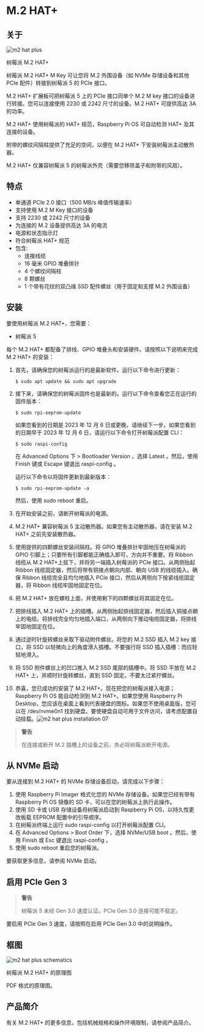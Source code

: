 # M.2 HAT+

## 关于

![m2 hat plus](https://www.raspberrypi.com/documentation/accessories/images/m2-hat-plus.jpg)

树莓派 M.2 HAT+

树莓派 M.2 HAT+ M Key 可让您将 M.2 外围设备（如 NVMe 存储设备和其他 PCIe 配件）转接到树莓派 5 的 PCIe 接口。

M.2 HAT+ 扩展板可把树莓派 5 上的 PCIe 接口同单个 M.2 M key 接口的设备进行转接。您可以连接使用 2230 或 2242 尺寸的设备。M.2 HAT+ 可提供高达 3A 的功率。

M.2 HAT+ 使用树莓派的 HAT+ 规范，Raspberry Pi OS 可自动检测 HAT+ 及其连接的设备。

附带的螺纹间隔柱提供了充足的空间，以便在 M.2 HAT+ 下安装树莓派主动散热器。

M.2 HAT+ 仅兼容树莓派 5 的树莓派外壳（需要您移除盖子和附带的风扇）。

## 特点

* 单通道 PCIe 2.0 接口（500 MB/s 峰值传输速率）
* 支持使用 M.2 M Key 接口的设备
* 支持 2230 或 2242 尺寸的设备
* 为连接的 M.2 设备提供高达 3A 的电流
* 电源和状态指示灯
* 符合树莓派 HAT+ 规范
* 包含:
  * 连接线缆
  * 16 毫米 GPIO 堆叠排针
  * 4 个螺纹间隔柱
  * 8 颗螺丝
  * 1 个带有花纹的双凸缘 SSD 配件螺丝（用于固定和支撑 M.2 外围设备）

## 安装

要使用树莓派 M.2 HAT+，您需要：

* 树莓派 5

每个 M.2 HAT+ 都配备了排线、GPIO 堆叠头和安装硬件。请按照以下说明来完成 M.2 HAT+ 的安装：

1. 首先，请确保您的树莓派运行的是最新软件。运行以下命令进行更新：

    ```
    $ sudo apt update && sudo apt upgrade
    ```
2. 接下来，请确保您的树莓派固件也是最新的。运行以下命令查看您正在运行的固件版本：

    ```
    $ sudo rpi-eeprom-update
    ```

    如果您看到的日期是 2023 年 12 月 6 日或更晚，请继续下一步。如果您看到的日期早于 2023 年 12 月 6 日，请运行以下命令打开树莓派配置 CLI：

    ```
    $ sudo raspi-config
    ```

    在 Advanced Options 下 > Bootloader Version ，选择 Latest 。然后，使用 Finish 键或 Escape 键退出 raspi-config 。

    运行以下命令以将固件更新到最新版本：

    ```
    $ sudo rpi-eeprom-update -a
    ```

    然后，使用 sudo reboot 重启。
3. 在开始安装之前，请断开树莓派的电源。
4. M.2 HAT+ 兼容树莓派 5 主动散热器。如果您有主动散热器，请在安装 M.2 HAT+ 之前先安装散热器。
5. 使用提供的四颗螺丝安装间隔柱。将 GPIO 堆叠排针牢固地压在树莓派的 GPIO 引脚上；只要所有引脚都能正确插入即可，方向并不重要。将 Ribbon 线缆从 M.2 HAT+上拔下，并将另一端插入树莓派的 PCIe 接口。从两侧抬起 Ribbon 线缆固定器，然后将带有铜接点朝向内部、朝向 USB 的线缆插入。确保 Ribbon 线缆完全且均匀地插入 PCIe 接口，然后从两侧向下按紧线缆固定器，将 Ribbon 线缆牢固地固定在位。
6. 把 M.2 HAT+ 放在螺柱上面，并使用剩下的四颗螺丝将其固定在位。
7. 把排线插入 M.2 HAT+ 上的插槽。从两侧抬起排线固定器，然后插入铜接点朝上的电缆。将排线完全均匀地插入端口，从两侧向下推动电缆固定器，将排线牢固地固定在位。
8. 通过逆时针旋转螺丝来取下驱动附件螺丝。将您的 M.2 SSD 插入 M.2 key 接口，将 SSD 以轻微向上的角度滑入插槽。不要强行将 SSD 插入插槽：而应轻轻地滑入。
9. 将 SSD 附件螺丝上的凹口推入 M.2 SSD 尾部的插槽中。将 SSD 平放在 M.2 HAT+ 上，并顺时针旋转螺丝，直到 SSD 固定。不要太过紧拧螺丝。
10. 恭喜，您已成功的安装了 M.2 HAT+。现在把您的树莓派接入电源；Raspberry Pi OS 能自动检测到 M.2 HAT+。如果您使用 Raspberry Pi Desktop，您应该在桌面上看到代表硬盘的图标。如果您不使用桌面版，您可以在 /dev/nvme0n1 找到硬盘。要使硬盘自动可用于文件访问，请考虑配置自动挂载。![m2 hat plus installation 07](https://www.raspberrypi.com/documentation/accessories/images/m2-hat-plus-installation-07.png)

>**警告**
>
>在连接或断开 M.2 插槽上的设备之前，务必将树莓派断开电源。 

## 从 NVMe 启动

要从连接到 M.2 HAT+ 的 NVMe 存储设备启动，请完成以下步骤：

1. 使用 Raspberry Pi Imager 格式化您的 NVMe 存储设备。如果您已经有带有 Raspberry Pi OS 镜像的 SD 卡，可以在您的树莓派上执行此操作。
2. 使用 SD 卡或 USB 存储设备将树莓派启动到 Raspberry Pi OS，以持久性更改板载 EEPROM 配置中的引导顺序。
3. 在树莓派终端上运行 sudo raspi-config 以打开树莓派配置 CLI。
4. 在 Advanced Options > Boot Order 下，选择 NVMe/USB boot 。然后，使用 Finish 或 Esc 键退出 raspi-config 。
5. 使用 sudo reboot 重启您的树莓派。

要获取更多信息，请参阅 NVMe 启动。

## 启用 PCIe Gen 3

>**警告**
>
>树莓派 5 未经 Gen 3.0 速度认证。PCIe Gen 3.0 连接可能不稳定。 

要启用 PCIe Gen 3 速度，请按照在启用 PCIe Gen 3.0 中的说明操作。

## 框图

![m2 hat plus schematics](https://www.raspberrypi.com/documentation/accessories/images/m2-hat-plus-schematics.png)

树莓派 M.2 HAT+ 的原理图

PDF 格式的原理图。

## 产品简介

有关 M.2 HAT+ 的更多信息，包括机械规格和操作环境限制，请参阅产品简介。
